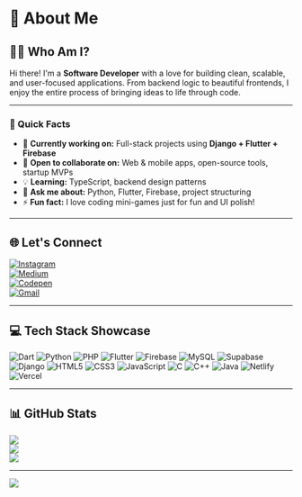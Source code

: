 # 💫 About Me

## 👨‍💻 Who Am I?

Hi there! I'm a **Software Developer** with a love for building clean, scalable, and user-focused applications. From backend logic to beautiful frontends, I enjoy the entire process of bringing ideas to life through code.

---


### 📌 Quick Facts

- 🎯 **Currently working on:** Full-stack projects using **Django + Flutter + Firebase**  
- 🤝 **Open to collaborate on:** Web & mobile apps, open-source tools, startup MVPs  
- 💡 **Learning:** TypeScript, backend design patterns  
- 💬 **Ask me about:** Python, Flutter, Firebase, project structuring  
- ⚡ **Fun fact:** I love coding mini-games just for fun and UI polish!

---

## 🌐 Let's Connect

[![Instagram](https://img.shields.io/badge/Instagram-%23E4405F.svg?logo=Instagram&logoColor=white)](https://instagram.com/ji_ith_n)  
[![Medium](https://img.shields.io/badge/Medium-12100E?logo=medium&logoColor=white)](https://medium.com/@jithinsunil2003)  
[![Codepen](https://img.shields.io/badge/Codepen-000000?logo=codepen&logoColor=white)](https://codepen.io/jithin_sunil)  
[![Gmail](https://img.shields.io/badge/Email-D14836?logo=gmail&logoColor=white)](mailto:jithinsunil2003@gmail.com)

---

## 💻 Tech Stack Showcase

![Dart](https://img.shields.io/badge/dart-%230175C2.svg?style=for-the-badge&logo=dart&logoColor=white)
![Python](https://img.shields.io/badge/python-3670A0?style=for-the-badge&logo=python&logoColor=ffdd54)
![PHP](https://img.shields.io/badge/php-%23777BB4.svg?style=for-the-badge&logo=php&logoColor=white)
![Flutter](https://img.shields.io/badge/Flutter-%2302569B.svg?style=for-the-badge&logo=Flutter&logoColor=white)
![Firebase](https://img.shields.io/badge/firebase-%23039BE5.svg?style=for-the-badge&logo=firebase)
![MySQL](https://img.shields.io/badge/mysql-4479A1.svg?style=for-the-badge&logo=mysql&logoColor=white)
![Supabase](https://img.shields.io/badge/Supabase-3ECF8E?style=for-the-badge&logo=supabase&logoColor=white)
![Django](https://img.shields.io/badge/django-%23092E20.svg?style=for-the-badge&logo=django&logoColor=white)
![HTML5](https://img.shields.io/badge/html5-%23E34F26.svg?style=for-the-badge&logo=html5&logoColor=white)
![CSS3](https://img.shields.io/badge/css3-%231572B6.svg?style=for-the-badge&logo=css3&logoColor=white)
![JavaScript](https://img.shields.io/badge/javascript-%23323330.svg?style=for-the-badge&logo=javascript&logoColor=%23F7DF1E)
![C](https://img.shields.io/badge/c-%2300599C.svg?style=for-the-badge&logo=c&logoColor=white)
![C++](https://img.shields.io/badge/c++-%2300599C.svg?style=for-the-badge&logo=c%2B%2B&logoColor=white)
![Java](https://img.shields.io/badge/java-%23ED8B00.svg?style=for-the-badge&logo=openjdk&logoColor=white)
![Netlify](https://img.shields.io/badge/netlify-%23000000.svg?style=for-the-badge&logo=netlify&logoColor=#00C7B7)
![Vercel](https://img.shields.io/badge/vercel-%23000000.svg?style=for-the-badge&logo=vercel&logoColor=white)

---

## 📊 GitHub Stats

![](https://github-readme-stats.vercel.app/api?username=jithin-sunil&theme=dark&hide_border=false&include_all_commits=true&count_private=true)  
![](https://nirzak-streak-stats.vercel.app/?user=jithin-sunil&theme=dark&hide_border=false)  
![](https://github-readme-stats.vercel.app/api/top-langs/?username=jithin-sunil&theme=dark&hide_border=false&include_all_commits=true&count_private=true&layout=compact)

---

[![](https://visitcount.itsvg.in/api?id=jithin-sunil&icon=0&color=0)](https://visitcount.itsvg.in)

<!-- Built using markdown and GitHub Readme Markdown Editor -->
